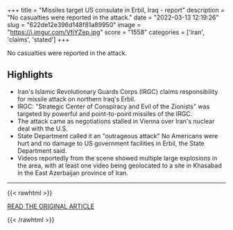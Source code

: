 +++
title = "Missiles target US consulate in Erbil, Iraq - report"
description = "No casualties were reported in the attack."
date = "2022-03-13 12:19:26"
slug = "622de12e396d148f81a89950"
image = "https://i.imgur.com/VfiYZep.jpg"
score = "1558"
categories = ['iran', 'claims', 'stated']
+++

No casualties were reported in the attack.

## Highlights

- Iran's Islamic Revolutionary Guards Corps (IRGC) claims responsibility for missile attack on northern Iraq's Erbil.
- IRGC: "Strategic Center of Conspiracy and Evil of the Zionists" was targeted by powerful and point-to-point missiles of the IRGC.
- The attack came as negotiations stalled in Vienna over Iran's nuclear deal with the U.S.
- State Department called it an "outrageous attack" No Americans were hurt and no damage to US government facilities in Erbil, the State Department said.
- Videos reportedly from the scene showed multiple large explosions in the area, with at least one video being geolocated to a site in Khasabad in the East Azerbaijan province of Iran.

---

{{< rawhtml >}}
  <p class="article-category">
    <a target="_blank" href="https://www.jpost.com/breaking-news/article-701103">READ THE ORIGINAL ARTICLE</a>
  </p>
{{< /rawhtml >}}
